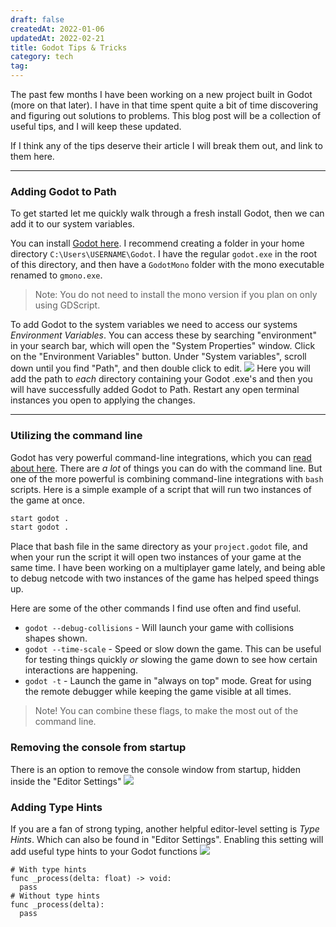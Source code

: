 ```yaml
---
draft: false
createdAt: 2022-01-06
updatedAt: 2022-02-21
title: Godot Tips & Tricks
category: tech
tag:
---
```


The past few months I have been working on a new project built in Godot (more on that later). I have in that time spent quite a bit of time discovering and figuring out solutions to problems. This blog post will be a collection of useful tips, and I will keep these updated.

If I think any of the tips deserve their article I will break them out, and link to them here.

---

### Adding Godot to Path

To get started let me quickly walk through a fresh install Godot, then we can add it to our system variables.

You can install [Godot here](https://godotengine.org/download/windows). I recommend creating a folder in your home directory `C:\Users\USERNAME\Godot`. I have the regular `godot.exe` in the root of this directory, and then have a `GodotMono` folder with the mono executable renamed to `gmono.exe`.

> Note: You do not need to install the mono version if you plan on only using GDScript.

To add Godot to the system variables we need to access our systems _Environment Variables_. You can access these by searching "environment" in your search bar, which will open the "System Properties" window. Click on the "Environment Variables" button. Under "System variables", scroll down until you find "Path", and then double click to edit.
![](https://www.datocms-assets.com/60736/1641439097-env.png)
Here you will add the path to _each_ directory containing your Godot .exe's and then you will have successfully added Godot to Path. Restart any open terminal instances you open to applying the changes.

---

### Utilizing the command line

Godot has very powerful command-line integrations, which you can [read about here](https://docs.godotengine.org/en/stable/getting_started/editor/command_line_tutorial.html#command-line-reference). There are _a lot_ of things you can do with the command line. But one of the more powerful is combining command-line integrations with `bash` scripts. Here is a simple example of a script that will run two instances of the game at once.

```bash
start godot .
start godot .
```

Place that bash file in the same directory as your `project.godot` file, and when your run the script it will open two instances of your game at the same time. I have been working on a multiplayer game lately, and being able to debug netcode with two instances of the game has helped speed things up.

Here are some of the other commands I find use often and find useful.

- `godot --debug-collisions` - Will launch your game with collisions shapes shown.
- `godot --time-scale` - Speed or slow down the game. This can be useful for testing things quickly _or_ slowing the game down to see how certain interactions are happening.
- `godot -t` - Launch the game in "always on top" mode. Great for using the remote debugger while keeping the game visible at all times.

> Note! You can combine these flags, to make the most out of the command line.

### Removing the console from startup

There is an option to remove the console window from startup, hidden inside the "Editor Settings"
![](https://www.datocms-assets.com/60736/1641439106-godot_hide_console.png)

### Adding Type Hints

If you are a fan of strong typing, another helpful editor-level setting is _Type Hints_. Which can also be found in "Editor Settings". Enabling this setting will add useful type hints to your Godot functions
![](https://www.datocms-assets.com/60736/1641439083-godot_type_hints.png)

```
# With type hints
func _process(delta: float) -> void:
  pass
# Without type hints
func _process(delta):
  pass
```
